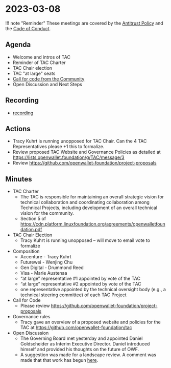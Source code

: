 [//]: # (SPDX-License-Identifier: CC-BY-4.0)

# 2023-03-08

!!! note "Reminder"
    These meetings are covered by the [Antitrust Policy](../../governance/antitrust.md) and the [Code of Conduct](../../governance/code-of-conduct.md).

## Agenda
- Welcome and intros of TAC
- Reminder of TAC Charter
- TAC Chair election
- TAC "at large" seats
- [Call for code from the Community](https://github.com/openwallet-foundation/project-proposals)
- Open Discussion and Next Steps

## Recording
- [recording](https://zoom.us/rec/play/onZR9u2vDeJtXzh6O29DlBCUus9bPcii42EJ6kS856o7lfAxZjxnyZeNDxjc6nABLxr3SODHdMseabo.PchpQ4NFfFW6C2Xi?continueMode=true&_x_zm_rtaid=s6wtX80nT2GBxgWCKgm0Ew.1678372193696.841be78afaf795467f014ebb23f87915&_x_zm_rhtaid=123)

## Actions
- Tracy Kuhrt is running unopposed for TAC Chair.  Can the 4 TAC Representatives please +1 this to formalize.
- Review proposed TAC Website and Governance Policies as detailed at https://lists.openwallet.foundation/g/TAC/message/3
- Review https://github.com/openwallet-foundation/project-proposals

## Minutes

- TAC Charter
    - The TAC is responsible for maintaining an overall strategic vision for technical collaboration and coordinating collaboration among Technical Projects, including development of an overall technical vision for the community.
    - Section 5 of https://cdn.platform.linuxfoundation.org/agreements/openwalletfoundation.pdf
- TAC Chair Election
    - Tracy Kuhrt is running unopposed – will move to email vote to formalize
- Composition
    - Accenture - Tracy Kuhrt
    - Futurewei - Wenjing Chu
    - Gen Digital - Drummond Reed
    - Visa - Marie Austenaa
    - “at large” representative #1 appointed by vote of the TAC
    - “at large” representative #2 appointed by vote of the TAC
    - one representative appointed by the technical oversight body (e.g., a technical steering committee) of each TAC Project
- Call for Code
    - Please review https://github.com/openwallet-foundation/project-proposals
- Governance rules
    - Tracy gave an overview of a proposed website and policies for the TAC at https://github.com/openwallet-foundation/tac
- Open Discussion
    - The Governing Board met yesterday and appointed Daniel Goldscheider as Interim Executive Director.  Daniel introduced himself and provided his thoughts on the future of OWF.
    - A suggestion was made for a landscape review.  A comment was made that that work has begun [here](https://docs.google.com/spreadsheets/d/1SXX4F3i2vIZmMxgD4HtmiiUY1fB3OwPc_xziOoO_Zpk/edit#gid=0).
